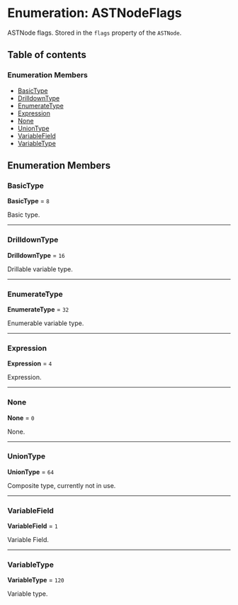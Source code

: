 # Enumeration: ASTNodeFlags

ASTNode flags. Stored in the `flags` property of the `ASTNode`.

## Table of contents

### Enumeration Members

* [BasicType](/auto-docs/editor/enums/ASTNodeFlags.md#basictype)
* [DrilldownType](/auto-docs/editor/enums/ASTNodeFlags.md#drilldowntype)
* [EnumerateType](/auto-docs/editor/enums/ASTNodeFlags.md#enumeratetype)
* [Expression](/auto-docs/editor/enums/ASTNodeFlags.md#expression)
* [None](/auto-docs/editor/enums/ASTNodeFlags.md#none)
* [UnionType](/auto-docs/editor/enums/ASTNodeFlags.md#uniontype)
* [VariableField](/auto-docs/editor/enums/ASTNodeFlags.md#variablefield)
* [VariableType](/auto-docs/editor/enums/ASTNodeFlags.md#variabletype)

## Enumeration Members

### BasicType

**BasicType** = `8`

Basic type.

***

### DrilldownType

**DrilldownType** = `16`

Drillable variable type.

***

### EnumerateType

**EnumerateType** = `32`

Enumerable variable type.

***

### Expression

**Expression** = `4`

Expression.

***

### None

**None** = `0`

None.

***

### UnionType

**UnionType** = `64`

Composite type, currently not in use.

***

### VariableField

**VariableField** = `1`

Variable Field.

***

### VariableType

**VariableType** = `120`

Variable type.

